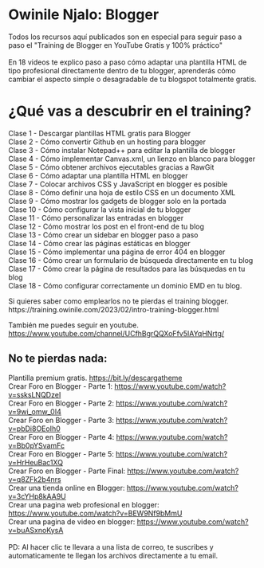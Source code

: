 # Owinile Njalo: Blogger

Todos los recursos aquí publicados son en especial para seguir paso a paso el "Training de Blogger en YouTube Gratis y 100% práctico"<br/><br/>
En 18 videos te explico paso a paso cómo adaptar una plantilla HTML de tipo profesional directamente dentro de tu blogger, aprenderás cómo cambiar el aspecto simple o desagradable de tu blogspot totalmente gratis.

# ¿Qué vas a descubrir en el training?
<p>
Clase 1 - Descargar plantillas HTML gratis para Blogger<br/>
Clase 2 - Cómo convertir Github en un hosting para blogger<br/>
Clase 3 - Cómo instalar Notepad++ para editar la plantilla de blogger<br/>
Clase 4 - Cómo implementar Canvas.xml, un lienzo en blanco para blogger<br/>
Clase 5 - Cómo obtener archivos ejecutables gracias a RawGit<br/>
Clase 6 - Cómo adaptar una plantilla HTML en blogger<br/>
Clase 7 - Colocar archivos CSS y JavaScript en blogger es posible<br/>
Clase 8 - Cómo definir una hoja de estilo CSS en un documento XML<br/>
Clase 9 - Cómo mostrar los gadgets de blogger solo en la portada<br/>
Clase 10 - Cómo configurar la vista inicial de tu blogger<br/>
Clase 11 - Cómo personalizar las entradas en blogger<br/>
Clase 12 - Cómo mostrar los post en el front-end de tu blog<br/>
Clase 13 - Cómo crear un sidebar en blogger paso a paso<br/>
Clase 14 - Cómo crear las páginas estáticas en blogger<br/>
Clase 15 - Cómo implementar una página de error 404 en blogger<br/>
Clase 16 - Cómo crear un formulario de búsqueda directamente en tu blog<br/>
Clase 17 - Cómo crear la página de resultados para las búsquedas en tu blog<br/>
Clase 18 - Cómo configurar correctamente un dominio EMD en tu blog.<br/>
</p>
Si quieres saber como emplearlos no te pierdas el training blogger. https://training.owinile.com/2023/02/intro-training-blogger.html<br/>

También me puedes seguir en youtube. https://www.youtube.com/channel/UCfhBgrQQXoFfv5IAYqHNrtg/<br/>

## No te pierdas nada:<br/>
Plantilla premium gratis. https://bit.ly/descargatheme <br/>
Crear Foro en Blogger - Parte 1: https://www.youtube.com/watch?v=ssksLNQDzeI<br/>
Crear Foro en Blogger - Parte 2: https://www.youtube.com/watch?v=9wi_omw_0I4<br/>
Crear Foro en Blogger - Parte 3: https://www.youtube.com/watch?v=pbDi8OEoIh0<br/>
Crear Foro en Blogger - Parte 4: https://www.youtube.com/watch?v=Bb0pYSvamFc<br/>
Crear Foro en Blogger - Parte 5: https://www.youtube.com/watch?v=HrHeuBac1XQ<br/>
Crear Foro en Blogger - Parte Final: https://www.youtube.com/watch?v=q8ZFk2b4nrs<br/>
Crear una tienda online en Blogger: https://www.youtube.com/watch?v=3cYHp8kAA9U<br/>
Crear una pagina web profesional en blogger: https://www.youtube.com/watch?v=BEW9Nf9bMmU<br/>
Crear una pagina de video en blogger: https://www.youtube.com/watch?v=buASxnoKysA<br/><br/>
PD: Al hacer clic te llevara a una lista de correo, te suscribes y automaticamente te llegan los archivos directamente a tu email.<br/>
<br/><br/>
